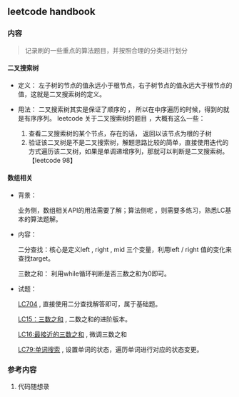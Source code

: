 ## leetcode handbook

### 内容


> 记录刷的一些重点的算法题目，并按照合理的分类进行划分





#### 二叉搜索树

- 定义：
    左子树的节点的值永远小于根节点，右子树节点的值永远大于根节点的值，这就是二叉搜索树的定义。

- 用法：
    二叉搜索树其实是保证了顺序的 ， 所以在中序遍历的时候，得到的就是有序序列。
    leetcode 关于二叉搜索树的题目 ，大概有这么一些：

    1. 查看二叉搜索树的某个节点，存在的话， 返回以该节点为根的子树
    2. 验证该二叉树是不是二叉搜索树，解题思路比较的简单，直接使用迭代的方式遍历该二叉树，如果是单调递增序列，那就可以判断是二叉搜索树。【leetcode 98】



#### 数组相关

- 背景：

    业务侧，数组相关API的用法需要了解；算法侧呢 ，则需要多练习，熟悉LC基本的算法题解。

- 内容：

    二分查找：核心是定义left , right , mid 三个变量，利用left / right 值的变化来查找target。

    三数之和： 利用while循环判断是否三数之和为0即可。

- 试题：

    [LC704](https://leetcode-cn.com/problems/binary-search/) , 直接使用二分查找解答即可，属于基础题。

    [LC15：三数之和](https://leetcode-cn.com/problems/3sum/) , 二数之和的进阶版本。

    [LC16:最接近的三数之和](https://leetcode-cn.com/problems/3sum-closest/) , 微调三数之和

    [LC79:单词搜索](https://leetcode-cn.com/problems/word-search/) , 设置单词的状态，遍历单词进行对应的状态变更。


### 参考内容

1. 代码随想录